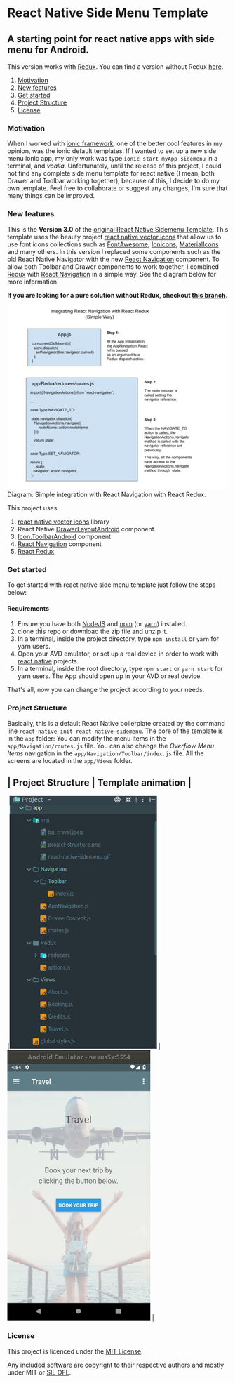 # React Native Side Menu Template

## A starting point for react native apps with side menu for Android.

This version works with [Redux][redux]. You can find a version without Redux [here](https://github.com/darde/react-native-sidemenu/tree/version-3-without-redux).

1. [Motivation](#motivation)
2. [New features](#new-features)
3. [Get started](#get-started)
4. [Project Structure](#project-structure)
5. [License](#license)


### Motivation

When I worked with [ionic framework](https://ionicframework.com/), one of the better cool features in my opinion, was the ionic default templates. If I wanted to set up a new side menu ionic app, my only work was type `ionic start myApp sidemenu` in a terminal, and _voalla_. Unfortunately, until the release of this project, I could not find any complete side menu template for react native (I mean, both Drawer and Toolbar working together), because of this, I decide to do my own template. Feel free to collaborate or suggest any changes, I'm sure that many things can be improved.

### New features

This is the **Version 3.0** of the [original React Native Sidemenu Template](https://github.com/darde/react-native-sidemenu/tree/Version-1.0). This template uses the beauty project [react native vector icons][vectorIcons] that allow us to use font icons collections such as [FontAwesome][fontAwesome], [Ionicons][ionicons], [MaterialIcons][materialIcons] and many others. In this version I replaced some components such as the old React Native Navigator with the new [React Navigation][reactNavigation] component. To allow both Toolbar and Drawer components to work together, I combined [Redux][redux] with [React Navigation][reactNavigation] in a simple way. See the diagram below for more information.

**If you are looking for a pure solution without Redux, checkout [this branch](https://github.com/darde/react-native-sidemenu/tree/version-3-without-redux).**

![React Navigation with React Readux](./app/img/diagram.png)
Diagram: Simple integration with React Navigation with React Redux.

This project uses:

1. [react native vector icons][vectorIcons] library
2. React Native [DrawerLayoutAndroid](https://facebook.github.io/react-native/docs/drawerlayoutandroid) component.
3. [Icon.ToolbarAndroid](https://github.com/oblador/react-native-vector-icons#usage-with-toolbarandroid) component
4. [React Navigation][reactNavigation] component
5. [React Redux][redux]

### Get started

To get started with react native side menu template just follow the steps below:

#### Requirements

1. Ensure you have both [NodeJS][node] and [npm][npm] (or [yarn][yarn]) installed.
2. clone this repo or download the zip file and unzip it.
3. In a terminal, inside the project directory, type `npm install` or `yarn` for yarn users.
4. Open your AVD emulator, or set up a real device in order to work with [react native][reactNative] projects.
5. In a terminal, inside the root directory, type `npm start` or `yarn start` for yarn users. The App should open up in your AVD or real device.

That's all, now you can change the project according to your needs.

### Project Structure
Basically, this is a default React Native boilerplate created by the command line `react-native init react-native-sidemenu`. The core of the template is in the `app` folder:
You can modify the menu items in the `app/Navigation/routes.js` file. You can also change the _Overflow Menu Items_ navigation in the `app/Navigation/Toolbar/index.js` file. All the screens are located in the `app/Views` folder.

| Project Structure                               | Template animation |
------------------------------------------------------------------------
|![Project structure](./app/img/project-structure.png) | ![](./app/img/react-native-sidemenu.gif)    |

### License
This project is licenced under the [MIT License][mit].

Any included software are copyright to their respective authors and mostly under MIT or [SIL OFL][silOfl].


[reactNative]: https://facebook.github.io/react-native/
[vectorIcons]: https://github.com/oblador/react-native-vector-icons
[iconToolbarAndroid]: https://github.com/oblador/react-native-vector-icons#usage-with-toolbarandroid
[reactNavigation]: https://reactnavigation.org/
[fontAwesome]: http://fortawesome.github.io/Font-Awesome/icons/
[ionicons]: http://ionicframework.com/docs/v2/ionicons/
[materialIcons]: https://www.google.com/design/icons/
[node]: https://nodejs.org/en/
[npm]: https://www.npmjs.com/
[yarn]: https://yarnpkg.com/en/docs/install
[redux]: https://redux.js.org/
[mit]: http://opensource.org/licenses/mit-license.html
[silOfl]: http://scripts.sil.org/OFL